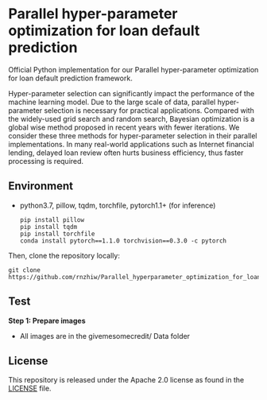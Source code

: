 # Parallel hyper-parameter optimization for loan default prediction
Official Python implementation for our Parallel hyper-parameter optimization for loan default prediction framework.

Hyper-parameter selection can significantly impact
the performance of the machine learning model. Due to the large scale of data, parallel hyper-parameter selection is necessary for practical applications. Compared with the widely-used grid search and random search, Bayesian optimization is a global wise method proposed in recent years with fewer iterations. We consider these three methods for hyper-parameter selection in their parallel implementations. In many real-world applications such as Internet financial lending, delayed loan review often hurts business efficiency, thus faster processing is required. 



## Environment

* python3.7, pillow, tqdm, torchfile, pytorch1.1+ (for inference)

  ```
  pip install pillow
  pip install tqdm
  pip install torchfile
  conda install pytorch==1.1.0 torchvision==0.3.0 -c pytorch
  ```

Then, clone the repository locally:

```
git clone https://github.com/rnzhiw/Parallel_hyperparameter_optimization_for_loan_default_prediction.git
```



## Test

**Step 1: Prepare images**

* All images are in the givemesomecredit/ Data folder



## License

This repository is released under the Apache 2.0 license as found in the [LICENSE](https://github.com/rnzhiw/Parallel_hyperparameter_optimization_for_loan_default_prediction/blob/main/LICENSE.md) file.



